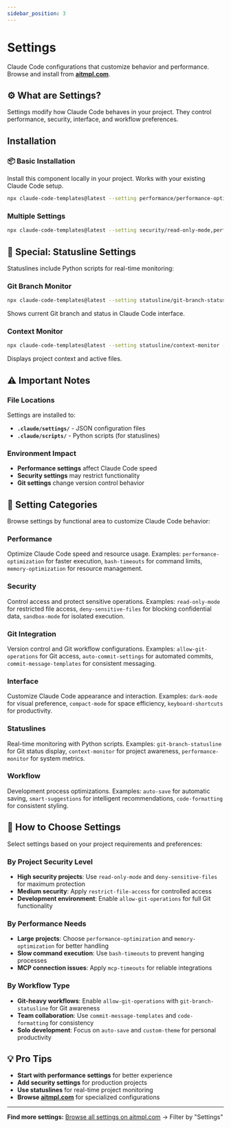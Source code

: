 ```yaml
---
sidebar_position: 3
---
```


# Settings

Claude Code configurations that customize behavior and performance. Browse and install from **[aitmpl.com](https://aitmpl.com)**.

## ⚙️ What are Settings?

Settings modify how Claude Code behaves in your project. They control performance, security, interface, and workflow preferences.

## Installation

### 📦 Basic Installation
Install this component locally in your project. Works with your existing Claude Code setup.

```bash
npx claude-code-templates@latest --setting performance/performance-optimization --yes
```

### Multiple Settings
```bash
npx claude-code-templates@latest --setting security/read-only-mode,performance/bash-timeouts --yes
```

## 🔧 Special: Statusline Settings

Statuslines include Python scripts for real-time monitoring:

### Git Branch Monitor
```bash
npx claude-code-templates@latest --setting statusline/git-branch-statusline --yes
```
Shows current Git branch and status in Claude Code interface.

### Context Monitor
```bash
npx claude-code-templates@latest --setting statusline/context-monitor --yes
```
Displays project context and active files.

## ⚠️ Important Notes

### File Locations
Settings are installed to:
- **`.claude/settings/`** - JSON configuration files
- **`.claude/scripts/`** - Python scripts (for statuslines)

### Environment Impact
- **Performance settings** affect Claude Code speed
- **Security settings** may restrict functionality
- **Git settings** change version control behavior

## 📁 Setting Categories

Browse settings by functional area to customize Claude Code behavior:

### Performance
Optimize Claude Code speed and resource usage. Examples: `performance-optimization` for faster execution, `bash-timeouts` for command limits, `memory-optimization` for resource management.

### Security
Control access and protect sensitive operations. Examples: `read-only-mode` for restricted file access, `deny-sensitive-files` for blocking confidential data, `sandbox-mode` for isolated execution.

### Git Integration
Version control and Git workflow configurations. Examples: `allow-git-operations` for Git access, `auto-commit-settings` for automated commits, `commit-message-templates` for consistent messaging.

### Interface
Customize Claude Code appearance and interaction. Examples: `dark-mode` for visual preference, `compact-mode` for space efficiency, `keyboard-shortcuts` for productivity.

### Statuslines
Real-time monitoring with Python scripts. Examples: `git-branch-statusline` for Git status display, `context-monitor` for project awareness, `performance-monitor` for system metrics.

### Workflow
Development process optimizations. Examples: `auto-save` for automatic saving, `smart-suggestions` for intelligent recommendations, `code-formatting` for consistent styling.

## 🎯 How to Choose Settings

Select settings based on your project requirements and preferences:

### By Project Security Level
- **High security projects**: Use `read-only-mode` and `deny-sensitive-files` for maximum protection
- **Medium security**: Apply `restrict-file-access` for controlled access
- **Development environment**: Enable `allow-git-operations` for full Git functionality

### By Performance Needs
- **Large projects**: Choose `performance-optimization` and `memory-optimization` for better handling
- **Slow command execution**: Use `bash-timeouts` to prevent hanging processes
- **MCP connection issues**: Apply `mcp-timeouts` for reliable integrations

### By Workflow Type
- **Git-heavy workflows**: Enable `allow-git-operations` with `git-branch-statusline` for Git awareness
- **Team collaboration**: Use `commit-message-templates` and `code-formatting` for consistency
- **Solo development**: Focus on `auto-save` and `custom-theme` for personal productivity

## 💡 Pro Tips

- **Start with performance settings** for better experience
- **Add security settings** for production projects
- **Use statuslines** for real-time project monitoring
- **Browse [aitmpl.com](https://aitmpl.com)** for specialized configurations

---

**Find more settings:** [Browse all settings on aitmpl.com](https://aitmpl.com) → Filter by "Settings"
